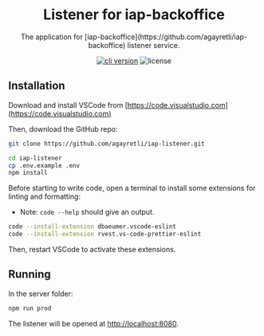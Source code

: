 <h1 align="center">
  Listener for iap-backoffice
</h1>

<p align="center">The application for [iap-backoffice](https://github.com/agayretli/iap-backoffice) listener service.</p>

<p align="center"><a href="https://github.com/create-go-app/cli/releases" target="_blank"><img src="https://img.shields.io/badge/version-v1.0.0-blue?style=for-the-badge&logo=none" alt="cli version" /></a>&nbsp;<img src="https://img.shields.io/badge/license-apache_2.0-red?style=for-the-badge&logo=none" alt="license" /></p>

## Installation

Download and install VSCode from [https://code.visualstudio.com](https://code.visualstudio.com)

Then, download the GitHub repo:

```bash
git clone https://github.com/agayretli/iap-listener.git

cd iap-listener
cp .env.example .env
npm install
```

Before starting to write code, open a terminal to install some extensions for linting and formatting:

* Note: `code --help` should give an output.

```bash
code --install-extension dbaeumer.vscode-eslint
code --install-extension rvest.vs-code-prettier-eslint
```

Then, restart VSCode to activate these extensions.

## Running

In the server folder:

```bash
npm run prod
```

The listener will be opened at [http://localhost:8080](http://localhost:8080).

